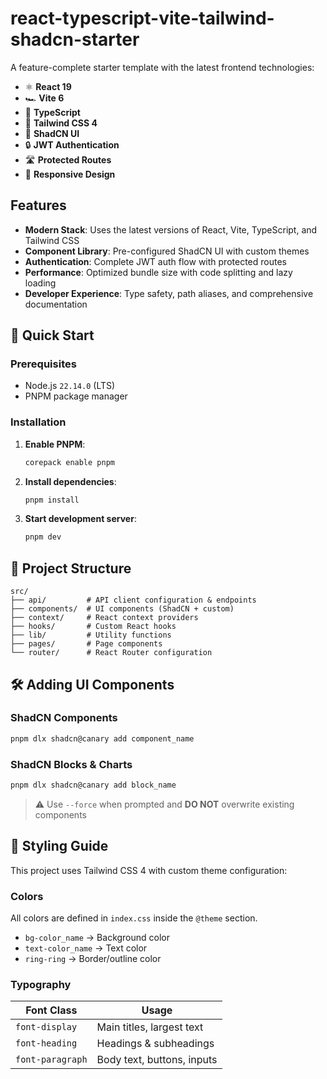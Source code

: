 # react-typescript-vite-tailwind-shadcn-starter

A feature-complete starter template with the latest frontend technologies:

- ⚛️ **React 19**
- 🏎️ **Vite 6**
- 📘 **TypeScript**
- 🎨 **Tailwind CSS 4**
- 🧩 **ShadCN UI**
- 🔒 **JWT Authentication**
- 🛣️ **Protected Routes**
- 📱 **Responsive Design**

## Features

- **Modern Stack**: Uses the latest versions of React, Vite, TypeScript, and Tailwind CSS
- **Component Library**: Pre-configured ShadCN UI with custom themes
- **Authentication**: Complete JWT auth flow with protected routes
- **Performance**: Optimized bundle size with code splitting and lazy loading
- **Developer Experience**: Type safety, path aliases, and comprehensive documentation

## 🚀 Quick Start

### Prerequisites

- Node.js `22.14.0` (LTS)
- PNPM package manager

### Installation

1. **Enable PNPM**:
   ```sh
   corepack enable pnpm
   ```

2. **Install dependencies**:
   ```sh
   pnpm install
   ```

3. **Start development server**:
   ```sh
   pnpm dev
   ```

## 🧩 Project Structure

```
src/
├── api/         # API client configuration & endpoints
├── components/  # UI components (ShadCN + custom)
├── context/     # React context providers
├── hooks/       # Custom React hooks
├── lib/         # Utility functions
├── pages/       # Page components
└── router/      # React Router configuration
```

## 🛠️ Adding UI Components

### ShadCN Components

```sh
pnpm dlx shadcn@canary add component_name
```

### ShadCN Blocks & Charts

```sh
pnpm dlx shadcn@canary add block_name
```

> ⚠️ Use `--force` when prompted and **DO NOT** overwrite existing components

## 🎨 Styling Guide

This project uses Tailwind CSS 4 with custom theme configuration:

### Colors

All colors are defined in `index.css` inside the `@theme` section.
- `bg-color_name` → Background color
- `text-color_name` → Text color
- `ring-ring` → Border/outline color

### Typography

| Font Class | Usage |
|-----------|------------------------------|
| `font-display` | Main titles, largest text |
| `font-heading` | Headings & subheadings |
| `font-paragraph` | Body text, buttons, inputs |
